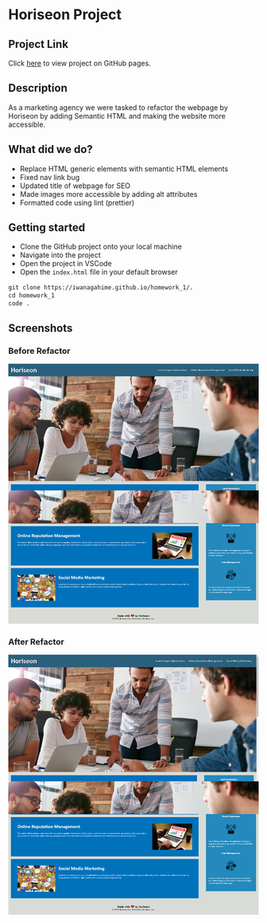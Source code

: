 # Horiseon Project

## Project Link

Click [here](https://iwanagahime.github.io/homework_1/.) to view project on GitHub pages.

## Description

As a marketing agency we were tasked to refactor the webpage by Horiseon by adding Semantic HTML and making the website more accessible.

## What did we do?

- Replace HTML generic elements with semantic HTML elements
- Fixed nav link bug
- Updated title of webpage for SEO
- Made images more accessible by adding alt attributes
- Formatted code using lint (prettier)

## Getting started

- Clone the GitHub project onto your local machine
- Navigate into the project
- Open the project in VSCode
- Open the `index.html` file in your default browser

```
git clone https://iwanagahime.github.io/homework_1/.
cd homework_1
code .
```

## Screenshots

### Before Refactor

![Image before refactor](assets\images\website-before-refactor.png)

### After Refactor

![Image after refactor](assets\images\website-after-refactor.png)
